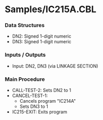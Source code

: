 # Samples/IC215A.CBL

### Data Structures
- DN2: Signed 1-digit numeric
- DN3: Signed 1-digit numeric

### Inputs / Outputs
- Input: DN2, DN3 (via LINKAGE SECTION)

### Main Procedure
- CALL-TEST-2: Sets DN2 to 1
- CANCEL-TEST-1:
  - Cancels program "IC214A"
  - Sets DN3 to 1
- IC215-EXIT: Exits program